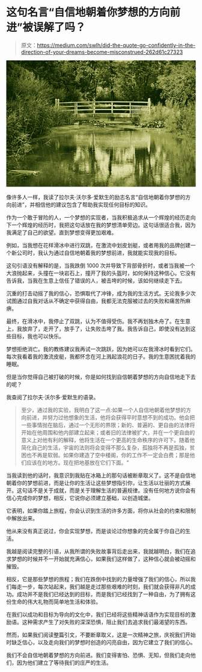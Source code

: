 # 这句名言“自信地朝着你梦想的方向前进”被误解了吗？

> 原文：<https://medium.com/swlh/did-the-quote-go-confidently-in-the-direction-of-your-dreams-become-misconstrued-262d61c27323>

![](img/12c2cd5b3a83a3425dce6fe5e12d2990.png)

像许多人一样，我读了拉尔夫·沃尔多·爱默生的励志名言“自信地朝着你梦想的方向前进”，并相信他的建议包含了帮助我实现任何目标的知识。

作为一个敢于冒险的人，一个梦想的实现者，当我积极追求从一个辉煌的经历走向下一个辉煌的经历时，我把这句话放在我的梦想清单旁边。这句话很适合我，因为我满足了自己的欲望。直到梦想变得更加艰难。

例如，当我想在花样滑冰中进行双跳，在激流中划皮划艇，或者用我的品牌创建一个新公司时，我认为通过自信地朝着我的梦想前进，我就能实现我的目标。

这句引语没有解释的是，当我跌倒 1000 次并导致下背部骨折时，或者当我被一个大浪抛起来，头撞在一块岩石上，撞开了我的头盔时，如何保持这种信心。它没有告诉我，当我在生意上信任了错误的人，被击垮的时候，该如何继续走下去。

沉重的打击动摇了我的信心，恐惧取代了冲锋，成为我的生活方式。无论我多少次试图通过自我对话从不确定中获得自由，我都无法克服被过去的失败和痛苦所麻痹。

最终，在滑冰中，我停止了双跳，认为不值得受伤。我不再划独木舟了。在生意上，我放弃了，走开了，放手了，让失败击垮了我。我告诉自己，即使没有达到这些目标，我也可以快乐。

梦想拒绝消亡。我的教练建议我再试一次跳跃，因为她可以在我滑冰时看到它们。每次我看着我的激流皮艇，我都怀念在河上溅起浪花的日子。我的生意困扰着我的睡眠。

但是当你觉得自己被打破的时候，你是如何找到自信朝着梦想的方向自信地走下去的呢？

我查阅了拉尔夫·沃尔多·爱默生的语录。

> 至少，通过我的实验，我明白了这一点:如果一个人自信地朝着他梦想的方向前进，并努力过他想象的生活，他将会获得平时意想不到的成功。他会把一些事情抛在脑后，通过一个无形的界限；新的、普遍的、更自由的法律将开始在他周围和他内部建立起来；或者旧的法律被扩大，并在一个更自由的意义上对他有利的解释，他将生活在一个更高的生命秩序的许可下。随着他简化自己的生活，宇宙的法则将会变得不那么复杂，孤独将不再是孤独，贫困也不再是软弱。如果你建造了空中楼阁，你的工作不一定会白费；那是他们应该在的地方。现在把地基放在它们下面。"

当我读到他的话时，我意识到我贴在冰箱上的那句话被断章取义了。这不是自信地朝着你的梦想前进，而是让你的生活让这些梦想指引你，让生活以壮丽的方式展开。这句话不是关于成就，而是关于理解生活的普遍规律。没有任何地方说你会有信心完成你的梦想，相反，它说你必须建立基础，以创造城堡。

它表明，如果你踏上旅程，你会认识到生活的许多方面，将你从社会的约束和限制中解放出来。

他从来没有真正说过，你会实现梦想，而是谈论过你想象的完全属于你自己的生活。

我越是阅读完整的引语，从我所谓的失败故事背后走出来，我就越明白，我们在追求梦想的时候并不一开始就充满信心，如果我们这样做了，这种信心就会被动摇和摧毁。

相反，它是那些梦想的旅程；我们在跌倒中找到的力量增强了我们的信心，所以我们每走一步，每次站起来，我们越是走过那些艰难的时刻，我们就会获得非凡的成功。成功并不是我们已经达到的目标，而是我们已经找到了一种自由，为了拥有这份生命的伟大礼物而简单地生活和体验。

在我们以成功和目标为导向的文化中，我们已经将这些精神话语作为实现目标的激励语。这种需求产生了对失败的深深恐惧，阻止我们去追求我们最渴望的东西。

然而，如果我们阅读整篇引文，不要断章取义，这是一次精神之旅，庆祝我们开始时缺乏信心，以及走向我们的梦想时创造的闪亮自由，因为它建立了我们的信心。

我们不会自信地朝着梦想的方向前进。我们变得害怕、恐惧、无知，但我们走向他们，因为他们建立了等待我们的庄严的生活。